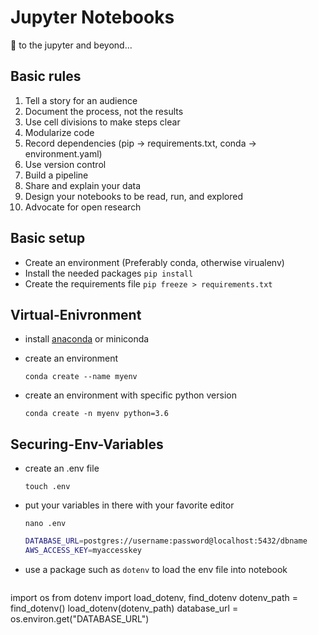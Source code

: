 # Jupyter Notebooks

:rocket: to the jupyter and beyond...

## Basic rules

1. Tell a story for an audience
2. Document the process, not the results
3. Use cell divisions to make steps clear
4. Modularize code
5. Record dependencies (pip -> requirements.txt, conda -> environment.yaml)
6. Use version control
7. Build a pipeline
8. Share and explain your data
9. Design your notebooks to be read, run, and explored
10. Advocate for open research

## Basic setup

- Create an environment (Preferably conda, otherwise virualenv)
- Install the needed packages
   `pip install`
- Create the requirements file
   `pip freeze > requirements.txt`



## Virtual-Enivronment

- install <a href="https://docs.conda.io/projects/conda/en/latest/user-guide/install/index.html" rel="nofollow">anaconda</a> or miniconda

- create an environment

   `conda create --name myenv`  

- create an environment with specific python version

   `conda create -n myenv python=3.6`

## Securing-Env-Variables

- create an .env file

   `touch .env`

- put your variables in there with your favorite editor

   `nano .env`

   ```bash
   DATABASE_URL=postgres://username:password@localhost:5432/dbname
   AWS_ACCESS_KEY=myaccesskey
   ``` 


- use a package such as `dotenv` to load the env file into notebook

   ```python
import os
from dotenv import load_dotenv, find_dotenv
dotenv_path = find_dotenv()
load_dotenv(dotenv_path)
database_url = os.environ.get("DATABASE_URL")
   ```